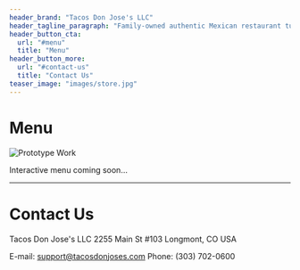 ```yaml
---
header_brand: "Tacos Don Jose's LLC"
header_tagline_paragraph: "Family-owned authentic Mexican restaurant tucked away in north Longmont."
header_button_cta:
  url: "#menu"
  title: "Menu"
header_button_more:
  url: "#contact-us"
  title: "Contact Us"
teaser_image: "images/store.jpg"
---
```


# Menu

![Prototype Work](images/menu.jpg)

Interactive menu coming soon...

---

# Contact Us

Tacos Don Jose's LLC
2255 Main St #103
Longmont, CO
USA

E-mail: support@tacosdonjoses.com
Phone: (303) 702-0600